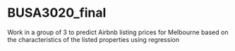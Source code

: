 # BUSA3020_final
Work in a group of 3 to predict Airbnb listing prices for Melbourne based on the characteristics of the listed properties using regression

